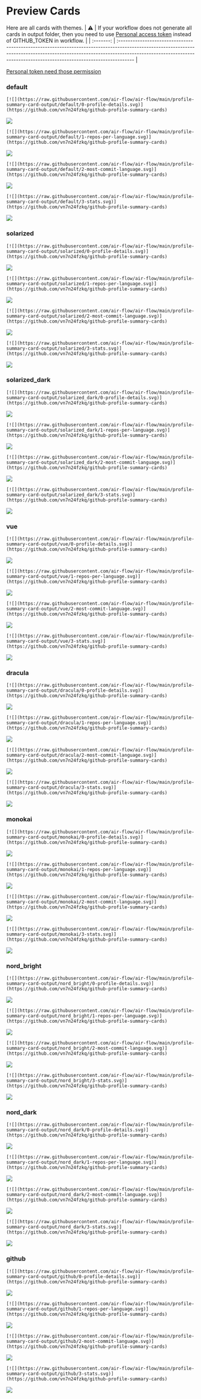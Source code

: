
# Preview Cards

Here are all cards with themes.
| :warning: | If your workflow does not generate all cards in output folder, then you need to use [Personal access token](https://docs.github.com/en/actions/configuring-and-managing-workflows/creating-and-storing-encrypted-secrets) instead of GITHUB_TOKEN in workflow. |
| :-------: | :------------------------------------------------------------------------------------------------------------------------------------------------------------------------------------------------------------------------------------------------ |

[Personal token need those permission](https://github.com/vn7n24fzkq/github-profile-summary-cards/wiki/Personal-access-token-permissions)


### default


```
[![](https://raw.githubusercontent.com/air-flow/air-flow/main/profile-summary-card-output/default/0-profile-details.svg)](https://github.com/vn7n24fzkq/github-profile-summary-cards)
```
![](https://raw.githubusercontent.com/air-flow/air-flow/main/profile-summary-card-output/default/0-profile-details.svg)


```
[![](https://raw.githubusercontent.com/air-flow/air-flow/main/profile-summary-card-output/default/1-repos-per-language.svg)](https://github.com/vn7n24fzkq/github-profile-summary-cards)
```
![](https://raw.githubusercontent.com/air-flow/air-flow/main/profile-summary-card-output/default/1-repos-per-language.svg)


```
[![](https://raw.githubusercontent.com/air-flow/air-flow/main/profile-summary-card-output/default/2-most-commit-language.svg)](https://github.com/vn7n24fzkq/github-profile-summary-cards)
```
![](https://raw.githubusercontent.com/air-flow/air-flow/main/profile-summary-card-output/default/2-most-commit-language.svg)


```
[![](https://raw.githubusercontent.com/air-flow/air-flow/main/profile-summary-card-output/default/3-stats.svg)](https://github.com/vn7n24fzkq/github-profile-summary-cards)
```
![](https://raw.githubusercontent.com/air-flow/air-flow/main/profile-summary-card-output/default/3-stats.svg)


### solarized


```
[![](https://raw.githubusercontent.com/air-flow/air-flow/main/profile-summary-card-output/solarized/0-profile-details.svg)](https://github.com/vn7n24fzkq/github-profile-summary-cards)
```
![](https://raw.githubusercontent.com/air-flow/air-flow/main/profile-summary-card-output/solarized/0-profile-details.svg)


```
[![](https://raw.githubusercontent.com/air-flow/air-flow/main/profile-summary-card-output/solarized/1-repos-per-language.svg)](https://github.com/vn7n24fzkq/github-profile-summary-cards)
```
![](https://raw.githubusercontent.com/air-flow/air-flow/main/profile-summary-card-output/solarized/1-repos-per-language.svg)


```
[![](https://raw.githubusercontent.com/air-flow/air-flow/main/profile-summary-card-output/solarized/2-most-commit-language.svg)](https://github.com/vn7n24fzkq/github-profile-summary-cards)
```
![](https://raw.githubusercontent.com/air-flow/air-flow/main/profile-summary-card-output/solarized/2-most-commit-language.svg)


```
[![](https://raw.githubusercontent.com/air-flow/air-flow/main/profile-summary-card-output/solarized/3-stats.svg)](https://github.com/vn7n24fzkq/github-profile-summary-cards)
```
![](https://raw.githubusercontent.com/air-flow/air-flow/main/profile-summary-card-output/solarized/3-stats.svg)


### solarized_dark


```
[![](https://raw.githubusercontent.com/air-flow/air-flow/main/profile-summary-card-output/solarized_dark/0-profile-details.svg)](https://github.com/vn7n24fzkq/github-profile-summary-cards)
```
![](https://raw.githubusercontent.com/air-flow/air-flow/main/profile-summary-card-output/solarized_dark/0-profile-details.svg)


```
[![](https://raw.githubusercontent.com/air-flow/air-flow/main/profile-summary-card-output/solarized_dark/1-repos-per-language.svg)](https://github.com/vn7n24fzkq/github-profile-summary-cards)
```
![](https://raw.githubusercontent.com/air-flow/air-flow/main/profile-summary-card-output/solarized_dark/1-repos-per-language.svg)


```
[![](https://raw.githubusercontent.com/air-flow/air-flow/main/profile-summary-card-output/solarized_dark/2-most-commit-language.svg)](https://github.com/vn7n24fzkq/github-profile-summary-cards)
```
![](https://raw.githubusercontent.com/air-flow/air-flow/main/profile-summary-card-output/solarized_dark/2-most-commit-language.svg)


```
[![](https://raw.githubusercontent.com/air-flow/air-flow/main/profile-summary-card-output/solarized_dark/3-stats.svg)](https://github.com/vn7n24fzkq/github-profile-summary-cards)
```
![](https://raw.githubusercontent.com/air-flow/air-flow/main/profile-summary-card-output/solarized_dark/3-stats.svg)


### vue


```
[![](https://raw.githubusercontent.com/air-flow/air-flow/main/profile-summary-card-output/vue/0-profile-details.svg)](https://github.com/vn7n24fzkq/github-profile-summary-cards)
```
![](https://raw.githubusercontent.com/air-flow/air-flow/main/profile-summary-card-output/vue/0-profile-details.svg)


```
[![](https://raw.githubusercontent.com/air-flow/air-flow/main/profile-summary-card-output/vue/1-repos-per-language.svg)](https://github.com/vn7n24fzkq/github-profile-summary-cards)
```
![](https://raw.githubusercontent.com/air-flow/air-flow/main/profile-summary-card-output/vue/1-repos-per-language.svg)


```
[![](https://raw.githubusercontent.com/air-flow/air-flow/main/profile-summary-card-output/vue/2-most-commit-language.svg)](https://github.com/vn7n24fzkq/github-profile-summary-cards)
```
![](https://raw.githubusercontent.com/air-flow/air-flow/main/profile-summary-card-output/vue/2-most-commit-language.svg)


```
[![](https://raw.githubusercontent.com/air-flow/air-flow/main/profile-summary-card-output/vue/3-stats.svg)](https://github.com/vn7n24fzkq/github-profile-summary-cards)
```
![](https://raw.githubusercontent.com/air-flow/air-flow/main/profile-summary-card-output/vue/3-stats.svg)


### dracula


```
[![](https://raw.githubusercontent.com/air-flow/air-flow/main/profile-summary-card-output/dracula/0-profile-details.svg)](https://github.com/vn7n24fzkq/github-profile-summary-cards)
```
![](https://raw.githubusercontent.com/air-flow/air-flow/main/profile-summary-card-output/dracula/0-profile-details.svg)


```
[![](https://raw.githubusercontent.com/air-flow/air-flow/main/profile-summary-card-output/dracula/1-repos-per-language.svg)](https://github.com/vn7n24fzkq/github-profile-summary-cards)
```
![](https://raw.githubusercontent.com/air-flow/air-flow/main/profile-summary-card-output/dracula/1-repos-per-language.svg)


```
[![](https://raw.githubusercontent.com/air-flow/air-flow/main/profile-summary-card-output/dracula/2-most-commit-language.svg)](https://github.com/vn7n24fzkq/github-profile-summary-cards)
```
![](https://raw.githubusercontent.com/air-flow/air-flow/main/profile-summary-card-output/dracula/2-most-commit-language.svg)


```
[![](https://raw.githubusercontent.com/air-flow/air-flow/main/profile-summary-card-output/dracula/3-stats.svg)](https://github.com/vn7n24fzkq/github-profile-summary-cards)
```
![](https://raw.githubusercontent.com/air-flow/air-flow/main/profile-summary-card-output/dracula/3-stats.svg)


### monokai


```
[![](https://raw.githubusercontent.com/air-flow/air-flow/main/profile-summary-card-output/monokai/0-profile-details.svg)](https://github.com/vn7n24fzkq/github-profile-summary-cards)
```
![](https://raw.githubusercontent.com/air-flow/air-flow/main/profile-summary-card-output/monokai/0-profile-details.svg)


```
[![](https://raw.githubusercontent.com/air-flow/air-flow/main/profile-summary-card-output/monokai/1-repos-per-language.svg)](https://github.com/vn7n24fzkq/github-profile-summary-cards)
```
![](https://raw.githubusercontent.com/air-flow/air-flow/main/profile-summary-card-output/monokai/1-repos-per-language.svg)


```
[![](https://raw.githubusercontent.com/air-flow/air-flow/main/profile-summary-card-output/monokai/2-most-commit-language.svg)](https://github.com/vn7n24fzkq/github-profile-summary-cards)
```
![](https://raw.githubusercontent.com/air-flow/air-flow/main/profile-summary-card-output/monokai/2-most-commit-language.svg)


```
[![](https://raw.githubusercontent.com/air-flow/air-flow/main/profile-summary-card-output/monokai/3-stats.svg)](https://github.com/vn7n24fzkq/github-profile-summary-cards)
```
![](https://raw.githubusercontent.com/air-flow/air-flow/main/profile-summary-card-output/monokai/3-stats.svg)


### nord_bright


```
[![](https://raw.githubusercontent.com/air-flow/air-flow/main/profile-summary-card-output/nord_bright/0-profile-details.svg)](https://github.com/vn7n24fzkq/github-profile-summary-cards)
```
![](https://raw.githubusercontent.com/air-flow/air-flow/main/profile-summary-card-output/nord_bright/0-profile-details.svg)


```
[![](https://raw.githubusercontent.com/air-flow/air-flow/main/profile-summary-card-output/nord_bright/1-repos-per-language.svg)](https://github.com/vn7n24fzkq/github-profile-summary-cards)
```
![](https://raw.githubusercontent.com/air-flow/air-flow/main/profile-summary-card-output/nord_bright/1-repos-per-language.svg)


```
[![](https://raw.githubusercontent.com/air-flow/air-flow/main/profile-summary-card-output/nord_bright/2-most-commit-language.svg)](https://github.com/vn7n24fzkq/github-profile-summary-cards)
```
![](https://raw.githubusercontent.com/air-flow/air-flow/main/profile-summary-card-output/nord_bright/2-most-commit-language.svg)


```
[![](https://raw.githubusercontent.com/air-flow/air-flow/main/profile-summary-card-output/nord_bright/3-stats.svg)](https://github.com/vn7n24fzkq/github-profile-summary-cards)
```
![](https://raw.githubusercontent.com/air-flow/air-flow/main/profile-summary-card-output/nord_bright/3-stats.svg)


### nord_dark


```
[![](https://raw.githubusercontent.com/air-flow/air-flow/main/profile-summary-card-output/nord_dark/0-profile-details.svg)](https://github.com/vn7n24fzkq/github-profile-summary-cards)
```
![](https://raw.githubusercontent.com/air-flow/air-flow/main/profile-summary-card-output/nord_dark/0-profile-details.svg)


```
[![](https://raw.githubusercontent.com/air-flow/air-flow/main/profile-summary-card-output/nord_dark/1-repos-per-language.svg)](https://github.com/vn7n24fzkq/github-profile-summary-cards)
```
![](https://raw.githubusercontent.com/air-flow/air-flow/main/profile-summary-card-output/nord_dark/1-repos-per-language.svg)


```
[![](https://raw.githubusercontent.com/air-flow/air-flow/main/profile-summary-card-output/nord_dark/2-most-commit-language.svg)](https://github.com/vn7n24fzkq/github-profile-summary-cards)
```
![](https://raw.githubusercontent.com/air-flow/air-flow/main/profile-summary-card-output/nord_dark/2-most-commit-language.svg)


```
[![](https://raw.githubusercontent.com/air-flow/air-flow/main/profile-summary-card-output/nord_dark/3-stats.svg)](https://github.com/vn7n24fzkq/github-profile-summary-cards)
```
![](https://raw.githubusercontent.com/air-flow/air-flow/main/profile-summary-card-output/nord_dark/3-stats.svg)


### github


```
[![](https://raw.githubusercontent.com/air-flow/air-flow/main/profile-summary-card-output/github/0-profile-details.svg)](https://github.com/vn7n24fzkq/github-profile-summary-cards)
```
![](https://raw.githubusercontent.com/air-flow/air-flow/main/profile-summary-card-output/github/0-profile-details.svg)


```
[![](https://raw.githubusercontent.com/air-flow/air-flow/main/profile-summary-card-output/github/1-repos-per-language.svg)](https://github.com/vn7n24fzkq/github-profile-summary-cards)
```
![](https://raw.githubusercontent.com/air-flow/air-flow/main/profile-summary-card-output/github/1-repos-per-language.svg)


```
[![](https://raw.githubusercontent.com/air-flow/air-flow/main/profile-summary-card-output/github/2-most-commit-language.svg)](https://github.com/vn7n24fzkq/github-profile-summary-cards)
```
![](https://raw.githubusercontent.com/air-flow/air-flow/main/profile-summary-card-output/github/2-most-commit-language.svg)


```
[![](https://raw.githubusercontent.com/air-flow/air-flow/main/profile-summary-card-output/github/3-stats.svg)](https://github.com/vn7n24fzkq/github-profile-summary-cards)
```
![](https://raw.githubusercontent.com/air-flow/air-flow/main/profile-summary-card-output/github/3-stats.svg)

